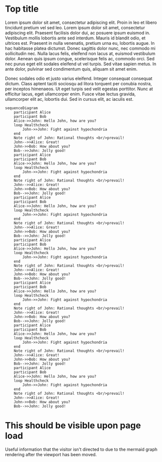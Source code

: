 # Top title

Lorem ipsum dolor sit amet, consectetur adipiscing elit. Proin in leo et libero tincidunt pretium vel sed leo. Lorem ipsum dolor sit amet, consectetur adipiscing elit. Praesent facilisis dolor dui, ac posuere ipsum euismod in. Vestibulum mollis lobortis ante sed interdum. Mauris id blandit odio, et ultrices est. Praesent in nulla venenatis, pretium urna eu, lobortis augue. In hac habitasse platea dictumst. Donec sagittis dolor nunc, nec commodo mi sollicitudin nec. Nulla lacus felis, eleifend non lacus at, euismod vestibulum dolor. Aenean quis ipsum congue, scelerisque felis ac, commodo orci. Sed nec purus eget elit sodales eleifend ut vel turpis. Sed vitae sapien metus. In ante dolor, pulvinar sed condimentum quis, aliquam sit amet enim.

Donec sodales odio et justo varius eleifend. Integer consequat consequat dictum. Class aptent taciti sociosqu ad litora torquent per conubia nostra, per inceptos himenaeos. Ut eget turpis sed velit egestas porttitor. Nunc at efficitur lacus, eget ullamcorper enim. Fusce vitae lectus gravida, ullamcorper elit ac, lobortis dui. Sed in cursus elit, ac iaculis est.

```mermaid
sequenceDiagram
    participant Alice
    participant Bob
    Alice->>John: Hello John, how are you?
    loop Healthcheck
        John->>John: Fight against hypochondria
    end
    Note right of John: Rational thoughts <br/>prevail!
    John-->>Alice: Great!
    John->>Bob: How about you?
    Bob-->>John: Jolly good!
    participant Alice
    participant Bob
    Alice->>John: Hello John, how are you?
    loop Healthcheck
        John->>John: Fight against hypochondria
    end
    Note right of John: Rational thoughts <br/>prevail!
    John-->>Alice: Great!
    John->>Bob: How about you?
    Bob-->>John: Jolly good!
    participant Alice
    participant Bob
    Alice->>John: Hello John, how are you?
    loop Healthcheck
        John->>John: Fight against hypochondria
    end
    Note right of John: Rational thoughts <br/>prevail!
    John-->>Alice: Great!
    John->>Bob: How about you?
    Bob-->>John: Jolly good!
    participant Alice
    participant Bob
    Alice->>John: Hello John, how are you?
    loop Healthcheck
        John->>John: Fight against hypochondria
    end
    Note right of John: Rational thoughts <br/>prevail!
    John-->>Alice: Great!
    John->>Bob: How about you?
    Bob-->>John: Jolly good!
    participant Alice
    participant Bob
    Alice->>John: Hello John, how are you?
    loop Healthcheck
        John->>John: Fight against hypochondria
    end
    Note right of John: Rational thoughts <br/>prevail!
    John-->>Alice: Great!
    John->>Bob: How about you?
    Bob-->>John: Jolly good!
    participant Alice
    participant Bob
    Alice->>John: Hello John, how are you?
    loop Healthcheck
        John->>John: Fight against hypochondria
    end
    Note right of John: Rational thoughts <br/>prevail!
    John-->>Alice: Great!
    John->>Bob: How about you?
    Bob-->>John: Jolly good!
    participant Alice
    participant Bob
    Alice->>John: Hello John, how are you?
    loop Healthcheck
        John->>John: Fight against hypochondria
    end
    Note right of John: Rational thoughts <br/>prevail!
    John-->>Alice: Great!
    John->>Bob: How about you?
    Bob-->>John: Jolly good!
```

# This should be visible upon page load

Useful information that the visitor isn't directed to due to the mermaid graph rendering after the viewport has been moved.